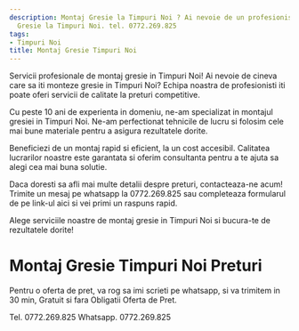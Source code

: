 ```yaml
---
description: Montaj Gresie la Timpuri Noi ? Ai nevoie de un profesionist in Montaj
  Gresie la Timpuri Noi. tel. 0772.269.825
tags:
- Timpuri Noi
title: Montaj Gresie Timpuri Noi
---
```




Servicii profesionale de montaj gresie in Timpuri Noi! 
Ai nevoie de cineva care sa iti monteze gresie in Timpuri Noi? Echipa noastra de profesionisti iti poate oferi servicii de calitate la preturi competitive. 

Cu peste 10 ani de experienta in domeniu, ne-am specializat in montajul gresiei in Timpuri Noi. Ne-am perfectionat tehnicile de lucru si folosim cele mai bune materiale pentru a asigura rezultatele dorite. 

Beneficiezi de un montaj rapid si eficient, la un cost accesibil. Calitatea lucrarilor noastre este garantata si oferim consultanta pentru a te ajuta sa alegi cea mai buna solutie. 

Daca doresti sa afli mai multe detalii despre preturi, contacteaza-ne acum! Trimite un mesaj pe whatsapp la 0772.269.825 sau completeaza formularul de pe link-ul aici si vei primi un raspuns rapid. 

Alege serviciile noastre de montaj gresie in Timpuri Noi si bucura-te de rezultatele dorite!

# Montaj Gresie Timpuri Noi Preturi
Pentru o oferta de pret, va rog sa imi scrieti pe whatsapp, si va trimitem in 30 min, Gratuit si fara Obligatii Oferta de Pret.

Tel. 0772.269.825
Whatsapp. 0772.269.825